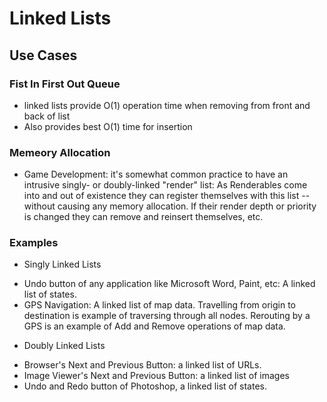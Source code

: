 # Linked Lists

## Use Cases

### Fist In First Out Queue
- linked lists provide O(1) operation time when removing from front and back of list
- Also provides best O(1) time for insertion

### Memeory Allocation
- Game Development: it's somewhat common practice to have an intrusive singly- or doubly-linked "render" list: As Renderables come into and out of existence they can register themselves with this list -- without causing any memory allocation. If their render depth or priority is changed they can remove and reinsert themselves, etc.

### Examples
* Singly Linked Lists
- Undo button of any application like Microsoft Word, Paint, etc: A linked list of states.
- GPS Navigation: A linked list of map data. Travelling from origin to destination is example of traversing through all nodes. Rerouting by a GPS is an example of Add and Remove operations of map data.

* Doubly Linked Lists
- Browser's Next and Previous Button: a linked list of URLs.
- Image Viewer's Next and Previous Button: a linked list of images
- Undo and Redo button of Photoshop, a linked list of states.